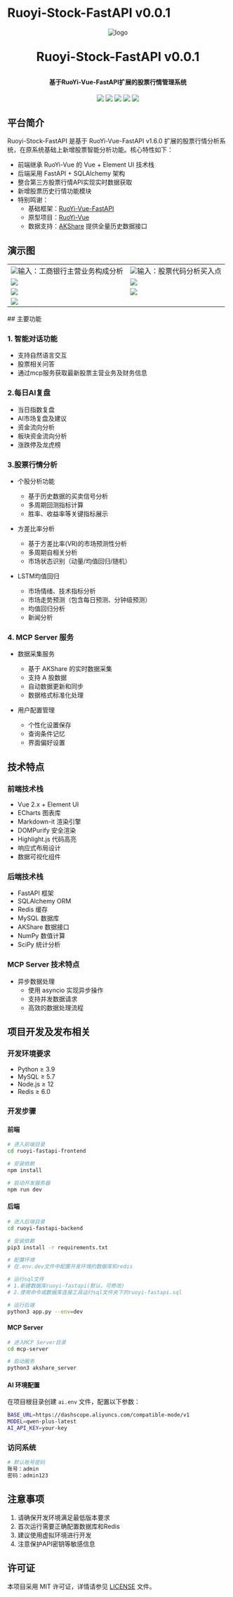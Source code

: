 # Ruoyi-Stock-FastAPI v0.0.1

<p align="center">
	<img alt="logo" src="https://oscimg.oschina.net/oscnet/up-d3d0a9303e11d522a06cd263f3079027715.png">
</p>
<h1 align="center" style="margin: 30px 0 30px; font-weight: bold;">Ruoyi-Stock-FastAPI v0.0.1</h1>
<h4 align="center">基于RuoYi-Vue-FastAPI扩展的股票行情管理系统</h4>
<p align="center">
	<a href="https://github.com/yorkqqcom/Ruoyi-Stock-FastAPI/stargazers"><img src="https://img.shields.io/github/stars/yorkqqcom/Ruoyi-Stock-FastAPI?style=social"></a>
	<a href="https://github.com/yorkqqcom/Ruoyi-Stock-FastAPI"><img src="https://img.shields.io/badge/RuoyiStockFastAPI-v1.0.0-brightgreen.svg"></a>
	<a href="https://github.com/yorkqqcom/Ruoyi-Stock-FastAPI/blob/main/LICENSE"><img src="https://img.shields.io/github/license/mashape/apistatus.svg"></a>
    <img src="https://img.shields.io/badge/python-≥3.9-blue">
    <img src="https://img.shields.io/badge/MySQL-≥5.7-blue">
</p>

## 平台简介

Ruoyi-Stock-FastAPI 是基于 RuoYi-Vue-FastAPI v1.6.0 扩展的股票行情分析系统，在原系统基础上新增股票智能分析功能。核心特性如下：

* 前端继承 RuoYi-Vue 的 Vue + Element UI 技术栈
* 后端采用 FastAPI + SQLAlchemy 架构
* 整合第三方股票行情API实现实时数据获取
* 新增股票历史行情功能模块
* 特别鸣谢：
  - 基础框架：[RuoYi-Vue-FastAPI](https://gitee.com/insistence2022/RuoYi-Vue-FastAPI)
  - 原型项目：[RuoYi-Vue](https://gitee.com/y_project/RuoYi-Vue)
  - 数据支持：[AKShare](https://github.com/akfamily/akshare) 提供全量历史数据接口

## 演示图
<table>
    <tr>
        <td><img src="https://github.com/yorkqqcom/Ruoyi-Stock-FastAPI/blob/master/demo-pictures/ai-answer-2.png"/>输入：工商银行主营业务构成分析</td>
        <td><img src="https://github.com/yorkqqcom/Ruoyi-Stock-FastAPI/blob/master/demo-pictures/stock-4.png"/>输入：股票代码分析买入点</td>
    </tr>
    <tr>
        <td><img src="https://github.com/yorkqqcom/Ruoyi-Stock-FastAPI/blob/master/demo-pictures/daily-analysis-1.png"/></td>
        <td><img src="https://github.com/yorkqqcom/Ruoyi-Stock-FastAPI/blob/master/demo-pictures/daily-analysis-2.png"/></td>
    </tr>
    <tr>
        <td><img src="https://github.com/yorkqqcom/Ruoyi-Stock-FastAPI/blob/master/demo-pictures/lstm-analysis-1.png"/></td>
        <td><img src="https://github.com/yorkqqcom/Ruoyi-Stock-FastAPI/blob/master/demo-pictures/lstm-analysis-2.png"/></td>
    </tr>
    <tr>
        <td><img src="https://github.com/yorkqqcom/Ruoyi-Stock-FastAPI/blob/master/demo-pictures/predictability.png"/></td>
    </tr>
</table>
## 主要功能

### 1. 智能对话功能
  - 支持自然语言交互
  - 股票相关问答
  - 通过mcp服务获取最新股票主营业务及财务信息

### 2.每日AI复盘
  - 当日指数复盘
  - AI市场复盘及建议
  - 资金流向分析
  - 板块资金流向分析
  - 涨跌停及龙虎榜

### 3.股票行情分析
* 个股分析功能
  - 基于历史数据的买卖信号分析
  - 多周期回测指标计算
  - 胜率、收益率等关键指标展示

* 方差比率分析
  - 基于方差比率(VR)的市场预测性分析
  - 多周期自相关分析
  - 市场状态识别（动量/均值回归/随机）

* LSTM均值回归
  - 市场情绪、技术指标分析
  - 市场走势预测（包含每日预测、分钟级预测）
  - 均值回归分析
  - 新闻分析

### 4. MCP Server 服务
* 数据采集服务
  - 基于 AKShare 的实时数据采集
  - 支持 A 股数据
  - 自动数据更新和同步
  - 数据格式标准化处理

* 用户配置管理
  - 个性化设置保存
  - 查询条件记忆
  - 界面偏好设置

## 技术特点

### 前端技术栈
* Vue 2.x + Element UI
* ECharts 图表库
* Markdown-it 渲染引擎
* DOMPurify 安全渲染
* Highlight.js 代码高亮
* 响应式布局设计
* 数据可视化组件

### 后端技术栈
* FastAPI 框架
* SQLAlchemy ORM
* Redis 缓存
* MySQL 数据库
* AKShare 数据接口
* NumPy 数值计算
* SciPy 统计分析

### MCP Server 技术特点
* 异步数据处理
  - 使用 asyncio 实现异步操作
  - 支持并发数据请求
  - 高效的数据处理流程


## 项目开发及发布相关

### 开发环境要求
* Python ≥ 3.9
* MySQL ≥ 5.7
* Node.js ≥ 12
* Redis ≥ 6.0

### 开发步骤

#### 前端
```bash
# 进入前端目录
cd ruoyi-fastapi-frontend

# 安装依赖
npm install

# 启动开发服务器
npm run dev
```

#### 后端
```bash
# 进入后端目录
cd ruoyi-fastapi-backend

# 安装依赖
pip3 install -r requirements.txt

# 配置环境
# 在.env.dev文件中配置开发环境的数据库和redis

# 运行sql文件
# 1.新建数据库ruoyi-fastapi(默认，可修改)
# 2.使用命令或数据库连接工具运行sql文件夹下的ruoyi-fastapi.sql

# 运行后端
python3 app.py --env=dev
```

#### MCP Server
```bash
# 进入MCP Server目录
cd mcp-server

# 启动服务
python3 akshare_server
```

#### AI 环境配置
在项目根目录创建 `ai.env` 文件，配置以下参数：
```bash
BASE_URL=https://dashscope.aliyuncs.com/compatible-mode/v1
MODEL=qwen-plus-latest
AI_API_KEY=your-key
```
### 访问系统
```bash
# 默认账号密码
账号：admin
密码：admin123
```



## 注意事项
1. 请确保开发环境满足最低版本要求
2. 首次运行需要正确配置数据库和Redis
3. 建议使用虚拟环境进行开发
4. 注意保护API密钥等敏感信息

## 许可证
本项目采用 MIT 许可证，详情请参见 [LICENSE](LICENSE) 文件。